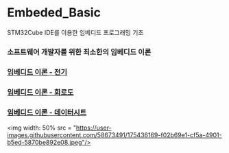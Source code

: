 # Embeded_Basic
STM32Cube IDE를 이용한 임베디드 프로그래밍 기초

### 소프트웨어 개발자를 위한 최소한의 임베디드 이론
### [임베디드 이론 - 전기](https://kangdy25.tistory.com/39)
### [임베디드 이론 - 회로도](https://kangdy25.tistory.com/40)
### [임베디드 이론 - 데이터시트](https://kangdy25.tistory.com/41)


<img width: 50% src = "https://user-images.githubusercontent.com/58673491/175436169-f02b69e1-cf5a-4901-b5ed-5870be892e08.jpeg"/>

